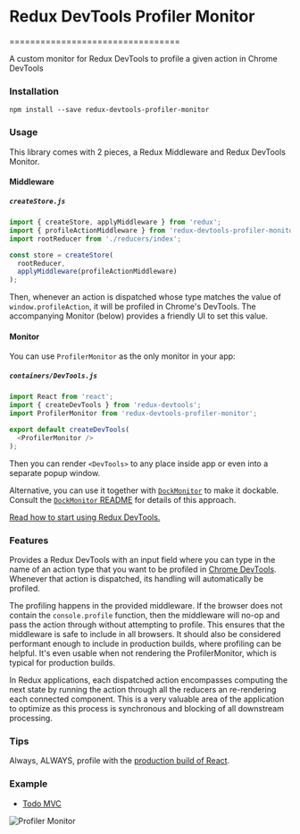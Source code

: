 # Redux DevTools Profiler Monitor
=================================

A custom monitor for Redux DevTools to profile a given action in Chrome DevTools

### Installation

```
npm install --save redux-devtools-profiler-monitor
```

### Usage

This library comes with 2 pieces, a Redux Middleware and Redux DevTools Monitor.

#### Middleware

##### `createStore.js`

```js
import { createStore, applyMiddleware } from 'redux';
import { profileActionMiddleware } from 'redux-devtools-profiler-monitor';
import rootReducer from './reducers/index';

const store = createStore(
  rootReducer,
  applyMiddleware(profileActionMiddleware)
);
```

Then, whenever an action is dispatched whose type matches the value of `window.profileAction`, it will be profiled in Chrome's DevTools. The accompanying Monitor (below) provides a friendly UI to set this value.

#### Monitor

You can use `ProfilerMonitor` as the only monitor in your app:

##### `containers/DevTools.js`

```js
import React from 'react';
import { createDevTools } from 'redux-devtools';
import ProfilerMonitor from 'redux-devtools-profiler-monitor';

export default createDevTools(
  <ProfilerMonitor />
);
```
Then you can render `<DevTools>` to any place inside app or even into a separate popup window.

Alternative, you can use it together with [`DockMonitor`](https://github.com/gaearon/redux-devtools-dock-monitor) to make it dockable.  
Consult the [`DockMonitor` README](https://github.com/gaearon/redux-devtools-dock-monitor) for details of this approach.

[Read how to start using Redux DevTools.](https://github.com/gaearon/redux-devtools)

### Features

Provides a Redux DevTools with an input field where you can type in the name of an action type that you want to be profiled in [Chrome DevTools](https://developers.google.com/web/tools/chrome-devtools/profile/rendering-tools/js-execution). Whenever that action is dispatched, its handling will automatically be profiled.

The profiling happens in the provided middleware. If the browser does not contain the `console.profile` function, then the middleware will no-op and pass the action through without attempting to profile. This ensures that the middleware is safe to include in all browsers. It should also be considered performant enough to include in production builds, where profiling can be helpful. It's even usable when not rendering the ProfilerMonitor, which is typical for production builds.

In Redux applications, each dispatched action encompasses computing the next state by running the action through all the reducers an re-rendering each connected component. This is a very valuable area of the application to optimize as this process is synchronous and blocking of all downstream processing.

### Tips

Always, ALWAYS, profile with the [production build of React](https://facebook.github.io/react/docs/advanced-performance.html#use-the-production-build).

### Example

- [Todo MVC](./examples/todomvc)

![Profiler Monitor](http://g.recordit.co/0UZ3jFUWSS.gif)

